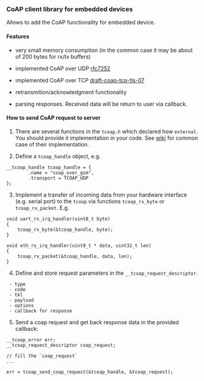 ### CoAP client library for embedded devices

Allows to add the CoAP functionality for embedded device.

#### Features

- very small memory consumption (in the common case it may be about of 200 bytes for rx/tx buffers)

- implemented CoAP over UDP [rfc7252](https://tools.ietf.org/html/rfc7252)

- implemented CoAP over TCP [draft-coap-tcp-tls-07](https://tools.ietf.org/html/draft-ietf-core-coap-tcp-tls-07)

- retransmition/acknowledgment functionality

- parsing responses. Received data will be return to user via callback.


#### How to send CoAP request to server

1) There are several functions in the `tcoap.h` which declared how `external`. You should provide it implementation in your code.
See [wiki](https://github.com/Mozilla9/tiny-coap/wiki) for common case of their implementation.


2) Define a `tcoap_handle` object, e.g.

```
__tcoap_handle tcoap_handle = {
        .name = "coap_over_gsm",
        .transport = TCOAP_UDP
};

```


3) Implement a transfer of incoming data from your hardware interface (e.g. serial port) to the `tcoap` via functions `tcoap_rx_byte` or `tcoap_rx_packet`. E.g.

```
void uart_rx_irq_handler(uint8_t byte)
{
    tcoap_rx_byte(&tcoap_handle, byte);
}

void eth_rx_irq_handler(uint8_t * data, uint32_t len)
{
    tcoap_rx_packet(&tcoap_handle, data, len);
}

```


4) Define and store request parameters in the `__tcoap_request_descriptor`.

```
 - type
 - code
 - tkl
 - payload
 - options
 - callback for response

```

5) Send a coap request and get back response data in the provided callback:

```
__tcoap_error err;
__tcoap_request_descriptor coap_request;

// fill the `coap_request`
...

err = tcoap_send_coap_request(&tcoap_handle, &tcoap_request);

```
